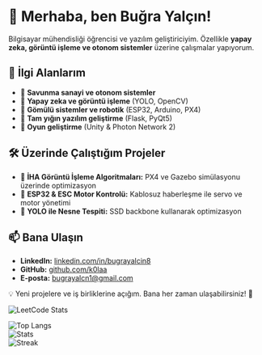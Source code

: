 # 👋 Merhaba, ben Buğra Yalçın!  

Bilgisayar mühendisliği öğrencisi ve yazılım geliştiriciyim. Özellikle **yapay zeka, görüntü işleme ve otonom sistemler** üzerine çalışmalar yapıyorum.  

## 🚀 İlgi Alanlarım  
- 🔹 **Savunma sanayi ve otonom sistemler**  
- 🔹 **Yapay zeka ve görüntü işleme** (YOLO, OpenCV)  
- 🔹 **Gömülü sistemler ve robotik** (ESP32, Arduino, PX4)  
- 🔹 **Tam yığın yazılım geliştirme** (Flask, PyQt5)  
- 🔹 **Oyun geliştirme** (Unity & Photon Network 2)  

## 🛠️ Üzerinde Çalıştığım Projeler  
- 📌 **İHA Görüntü İşleme Algoritmaları:** PX4 ve Gazebo simülasyonu üzerinde optimizasyon  
- 📌 **ESP32 & ESC Motor Kontrolü:** Kablosuz haberleşme ile servo ve motor yönetimi  
- 📌 **YOLO ile Nesne Tespiti:** SSD backbone kullanarak optimizasyon  

## 📫 Bana Ulaşın  
- **LinkedIn:** [linkedin.com/in/bugrayalcin8](https://www.linkedin.com/in/bugrayalcin8)  
- **GitHub:** [github.com/k0laa](https://github.com/k0laa)  
- **E-posta:** bugrayalcn1@gmail.com  

💡 Yeni projelere ve iş birliklerine açığım. Bana her zaman ulaşabilirsiniz! 🚀  

<!--
**k0laa/k0laa** is a ✨ _special_ ✨ repository because its `README.md` (this file) appears on your GitHub profile.

Here are some ideas to get you started:

- 🔭 I’m currently working on ...
- 🌱 I’m currently learning ...
- 👯 I’m looking to collaborate on ...
- 🤔 I’m looking for help with ...
- 💬 Ask me about ...
- 📫 How to reach me: ...
- 😄 Pronouns: ...
- ⚡ Fun fact: ...
-->


![LeetCode Stats](https://leetcard.jacoblin.cool/kolaa_?theme=dark&font=Gluten)

 <p align="left">
   <img src="https://github-readme-stats.vercel.app/api/top-langs?username=k0laa&show_icons=true&theme=highcontrast&title_color=f12eff&text_color=ededed&locale=en&layout=compact" alt="Top Langs" />
   <br />
   <img src="https://github-readme-stats.vercel.app/api?username=k0laa&show_icons=true&theme=highcontrast&title_color=f12eff&text_color=ededed&locale=en" alt="Stats" />
   <br />
   <img src="https://github-readme-streak-stats.herokuapp.com/?user=k0laa&theme=dark" alt="Streak" />
 </p>

